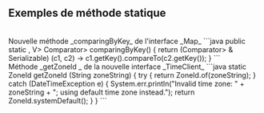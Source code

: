 ## Exemples de méthode statique
<br>
Nouvelle méthode _comparingByKey_ de l'interface _Map_
```java
public static <K extends Comparable<? super K>, V>
    Comparator<Map.Entry<K,V>> comparingByKey() {
        return (Comparator<Map.Entry<K, V>> & Serializable)
            (c1, c2) -> c1.getKey().compareTo(c2.getKey());
}
```
<br>
Méthode _getZoneId _ de la nouvelle interface _TimeClient_
```java
static ZoneId getZoneId (String zoneString) {
    try {
        return ZoneId.of(zoneString);
    } catch (DateTimeException e) {
        System.err.println("Invalid time zone: " + zoneString +
            "; using default time zone instead.");
        return ZoneId.systemDefault();
    }
}
```
<br>
